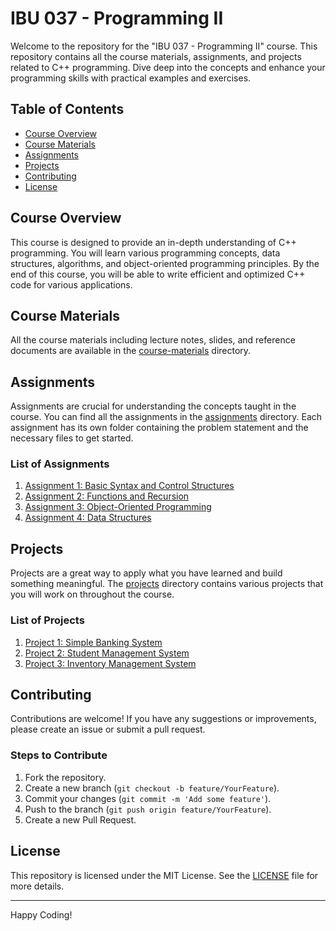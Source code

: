 # IBU 037 - Programming II

Welcome to the repository for the "IBU 037 - Programming II" course. This repository contains all the course materials, assignments, and projects related to C++ programming. Dive deep into the concepts and enhance your programming skills with practical examples and exercises.

## Table of Contents

- [Course Overview](#course-overview)
- [Course Materials](#course-materials)
- [Assignments](#assignments)
- [Projects](#projects)
- [Contributing](#contributing)
- [License](#license)

## Course Overview

This course is designed to provide an in-depth understanding of C++ programming. You will learn various programming concepts, data structures, algorithms, and object-oriented programming principles. By the end of this course, you will be able to write efficient and optimized C++ code for various applications.

## Course Materials

All the course materials including lecture notes, slides, and reference documents are available in the [course-materials](https://github.com/ilhanklisura/Programming-II/tree/main/course-materials) directory.

## Assignments

Assignments are crucial for understanding the concepts taught in the course. You can find all the assignments in the [assignments](https://github.com/ilhanklisura/Programming-II/tree/main/assignments) directory. Each assignment has its own folder containing the problem statement and the necessary files to get started.

### List of Assignments

1. [Assignment 1: Basic Syntax and Control Structures](https://github.com/ilhanklisura/Programming-II/tree/main/assignments/assignment-1)
2. [Assignment 2: Functions and Recursion](https://github.com/ilhanklisura/Programming-II/tree/main/assignments/assignment-2)
3. [Assignment 3: Object-Oriented Programming](https://github.com/ilhanklisura/Programming-II/tree/main/assignments/assignment-3)
4. [Assignment 4: Data Structures](https://github.com/ilhanklisura/Programming-II/tree/main/assignments/assignment-4)

## Projects

Projects are a great way to apply what you have learned and build something meaningful. The [projects](https://github.com/ilhanklisura/Programming-II/tree/main/projects) directory contains various projects that you will work on throughout the course.

### List of Projects

1. [Project 1: Simple Banking System](https://github.com/ilhanklisura/Programming-II/tree/main/projects/project-1)
2. [Project 2: Student Management System](https://github.com/ilhanklisura/Programming-II/tree/main/projects/project-2)
3. [Project 3: Inventory Management System](https://github.com/ilhanklisura/Programming-II/tree/main/projects/project-3)

## Contributing

Contributions are welcome! If you have any suggestions or improvements, please create an issue or submit a pull request.

### Steps to Contribute

1. Fork the repository.
2. Create a new branch (`git checkout -b feature/YourFeature`).
3. Commit your changes (`git commit -m 'Add some feature'`).
4. Push to the branch (`git push origin feature/YourFeature`).
5. Create a new Pull Request.

## License

This repository is licensed under the MIT License. See the [LICENSE](https://github.com/ilhanklisura/Programming-II/blob/main/LICENSE) file for more details.

---

Happy Coding!
